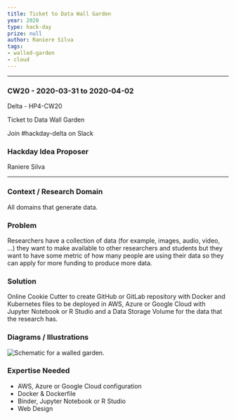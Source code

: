 ```yaml
---
title: Ticket to Data Wall Garden
year: 2020
type: hack-day
prize: null
author: Raniere Silva
tags:
- walled-garden
- cloud
---
```


<hr>

### CW20 - 2020-03-31 to 2020-04-02

Delta - HP4-CW20

Ticket to Data Wall Garden

Join #hackday-delta on Slack

### **Hackday Idea Proposer**

Raniere Silva

---

### **Context / Research Domain**

All domains that generate data.


### **Problem**

Researchers have a collection of data (for example, images, audio, video, …) they want to make available to other researchers and students but they want to have some metric of how many people are using their data so they can apply for more funding to produce more data.

### **Solution**

Online Cookie Cutter to create GitHub or GitLab repository with Docker and Kubernetes files to be deployed in AWS, Azure or Google Cloud with Jupyter Notebook or R Studio and a Data Storage Volume for the data that the research has.


### **Diagrams / Illustrations**

![Schematic for a walled garden.](../images/cw20-walled-garden.png)

### Expertise Needed

* AWS, Azure or Google Cloud configuration
* Docker & Dockerfile
* Binder, Jupyter Notebook or R Studio
* Web Design
